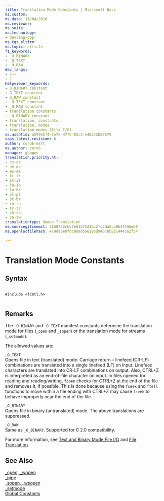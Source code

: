 ```yaml
---
title: Translation Mode Constants | Microsoft Docs
ms.custom: 
ms.date: 11/04/2016
ms.reviewer: 
ms.suite: 
ms.technology:
- devlang-cpp
ms.tgt_pltfrm: 
ms.topic: article
f1_keywords:
- _O_BINARY
- _O_TEXT
- _O_RAW
dev_langs:
- C++
- C
helpviewer_keywords:
- O_BINARY constant
- O_TEXT constant
- O_RAW constant
- _O_TEXT constant
- _O_RAW constant
- translation constants
- _O_BINARY constant
- translation, constants
- translation, modes
- translation modes (file I/O)
ms.assetid: a5993bf4-7e7a-47f9-83c3-e46332b85579
caps.latest.revision: 6
author: corob-msft
ms.author: corob
manager: ghogen
translation.priority.ht:
- cs-cz
- de-de
- es-es
- fr-fr
- it-it
- ja-jp
- ko-kr
- pl-pl
- pt-br
- ru-ru
- tr-tr
- zh-cn
- zh-tw
translationtype: Human Translation
ms.sourcegitcommit: 3168772cbb7e8127523bc2fc2da5cc9b4f59beb8
ms.openlocfilehash: 479da0e0fdc9ded56619bd94676b8514445a2f54

---
```

# Translation Mode Constants
## Syntax  
  
```  
  
#include <fcntl.h>  
  
```  
  
## Remarks  
 The `_O_BINARY` and `_O_TEXT` manifest constants determine the translation mode for files (`_open` and `_sopen`) or the translation mode for streams (`_setmode`).  
  
 The allowed values are:  
  
 `_O_TEXT`  
 Opens file in text (translated) mode. Carriage return – linefeed (CR-LF) combinations are translated into a single linefeed (LF) on input. Linefeed characters are translated into CR-LF combinations on output. Also, CTRL+Z is interpreted as an end-of-file character on input. In files opened for reading and reading/writing, `fopen` checks for CTRL+Z at the end of the file and removes it, if possible. This is done because using the `fseek` and `ftell` functions to move within a file ending with CTRL+Z may cause `fseek` to behave improperly near the end of the file.  
  
 `_O_BINARY`  
 Opens file in binary (untranslated) mode. The above translations are suppressed.  
  
 `_O_RAW`  
 Same as `_O_BINARY`. Supported for C 2.0 compatibility.  
  
 For more information, see [Text and Binary Mode File I/O](../c-runtime-library/text-and-binary-mode-file-i-o.md) and [File Translation](../c-runtime-library/file-translation-constants.md).  
  
## See Also  
 [_open, _wopen](../c-runtime-library/reference/open-wopen.md)   
 [_pipe](../c-runtime-library/reference/pipe.md)   
 [_sopen, _wsopen](../c-runtime-library/reference/sopen-wsopen.md)   
 [_setmode](../c-runtime-library/reference/setmode.md)   
 [Global Constants](../c-runtime-library/global-constants.md)


<!--HONumber=Jan17_HO2-->


